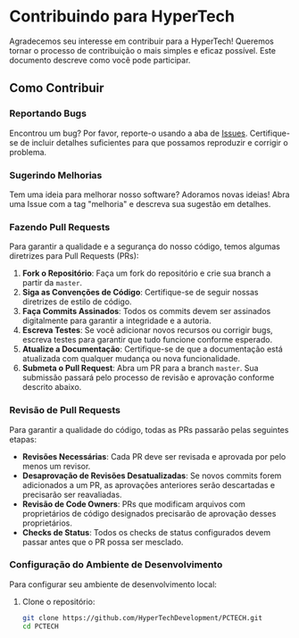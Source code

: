 # Contribuindo para HyperTech

Agradecemos seu interesse em contribuir para a HyperTech! Queremos tornar o processo de contribuição o mais simples e eficaz possível. Este documento descreve como você pode participar.

## Como Contribuir

### Reportando Bugs

Encontrou um bug? Por favor, reporte-o usando a aba de [Issues](https://github.com/HyperTechDevelopment/PCTECH/issues). Certifique-se de incluir detalhes suficientes para que possamos reproduzir e corrigir o problema.

### Sugerindo Melhorias

Tem uma ideia para melhorar nosso software? Adoramos novas ideias! Abra uma Issue com a tag "melhoria" e descreva sua sugestão em detalhes.

### Fazendo Pull Requests

Para garantir a qualidade e a segurança do nosso código, temos algumas diretrizes para Pull Requests (PRs):

1. **Fork o Repositório**: Faça um fork do repositório e crie sua branch a partir da `master`.
2. **Siga as Convenções de Código**: Certifique-se de seguir nossas diretrizes de estilo de código.
3. **Faça Commits Assinados**: Todos os commits devem ser assinados digitalmente para garantir a integridade e a autoria.
4. **Escreva Testes**: Se você adicionar novos recursos ou corrigir bugs, escreva testes para garantir que tudo funcione conforme esperado.
5. **Atualize a Documentação**: Certifique-se de que a documentação está atualizada com qualquer mudança ou nova funcionalidade.
6. **Submeta o Pull Request**: Abra um PR para a branch `master`. Sua submissão passará pelo processo de revisão e aprovação conforme descrito abaixo.

### Revisão de Pull Requests

Para garantir a qualidade do código, todas as PRs passarão pelas seguintes etapas:

- **Revisões Necessárias**: Cada PR deve ser revisada e aprovada por pelo menos um revisor.
- **Desaprovação de Revisões Desatualizadas**: Se novos commits forem adicionados a um PR, as aprovações anteriores serão descartadas e precisarão ser reavaliadas.
- **Revisão de Code Owners**: PRs que modificam arquivos com proprietários de código designados precisarão de aprovação desses proprietários.
- **Checks de Status**: Todos os checks de status configurados devem passar antes que o PR possa ser mesclado.

### Configuração do Ambiente de Desenvolvimento

Para configurar seu ambiente de desenvolvimento local:

1. Clone o repositório:
   ```bash
   git clone https://github.com/HyperTechDevelopment/PCTECH.git
   cd PCTECH
